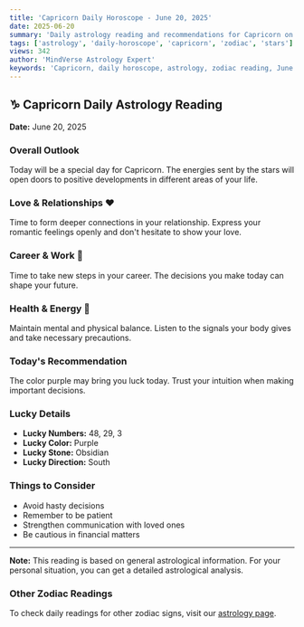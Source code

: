 ```yaml
---
title: 'Capricorn Daily Horoscope - June 20, 2025'
date: 2025-06-20
summary: 'Daily astrology reading and recommendations for Capricorn on June 20, 2025.'
tags: ['astrology', 'daily-horoscope', 'capricorn', 'zodiac', 'stars']
views: 342
author: 'MindVerse Astrology Expert'
keywords: 'Capricorn, daily horoscope, astrology, zodiac reading, June 20, 2025'
---
```


## ♑ Capricorn Daily Astrology Reading

**Date:** June 20, 2025

### Overall Outlook

Today will be a special day for Capricorn. The energies sent by the stars will open doors to positive developments in different areas of your life.

### Love & Relationships ❤️

Time to form deeper connections in your relationship. Express your romantic feelings openly and don't hesitate to show your love.

### Career & Work 💼

Time to take new steps in your career. The decisions you make today can shape your future.

### Health & Energy 🌟

Maintain mental and physical balance. Listen to the signals your body gives and take necessary precautions.

### Today's Recommendation

The color purple may bring you luck today. Trust your intuition when making important decisions.

### Lucky Details

- **Lucky Numbers:** 48, 29, 3
- **Lucky Color:** Purple
- **Lucky Stone:** Obsidian
- **Lucky Direction:** South

### Things to Consider

- Avoid hasty decisions
- Remember to be patient
- Strengthen communication with loved ones
- Be cautious in financial matters

---

**Note:** This reading is based on general astrological information. For your personal situation, you can get a detailed astrological analysis.

### Other Zodiac Readings

To check daily readings for other zodiac signs, visit our [astrology page](/en/astrology).
